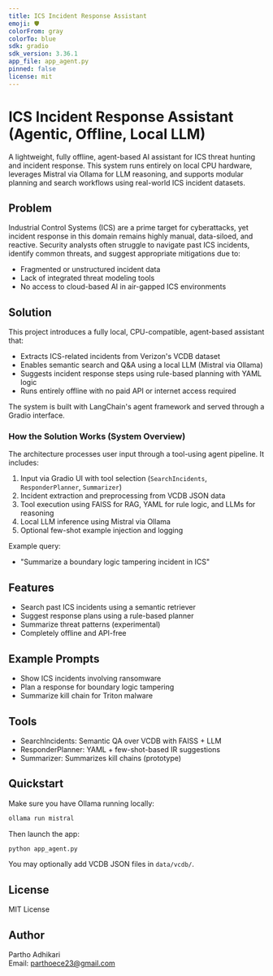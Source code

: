 ```yaml
---
title: ICS Incident Response Assistant
emoji: 🛡️
colorFrom: gray
colorTo: blue
sdk: gradio
sdk_version: 3.36.1
app_file: app_agent.py
pinned: false
license: mit
---
```


# ICS Incident Response Assistant (Agentic, Offline, Local LLM)

A lightweight, fully offline, agent-based AI assistant for ICS threat hunting and incident response. This system runs entirely on local CPU hardware, leverages Mistral via Ollama for LLM reasoning, and supports modular planning and search workflows using real-world ICS incident datasets.

## Problem

Industrial Control Systems (ICS) are a prime target for cyberattacks, yet incident response in this domain remains highly manual, data-siloed, and reactive. Security analysts often struggle to navigate past ICS incidents, identify common threats, and suggest appropriate mitigations due to:

- Fragmented or unstructured incident data
- Lack of integrated threat modeling tools
- No access to cloud-based AI in air-gapped ICS environments

## Solution

This project introduces a fully local, CPU-compatible, agent-based assistant that:

- Extracts ICS-related incidents from Verizon's VCDB dataset
- Enables semantic search and Q&A using a local LLM (Mistral via Ollama)
- Suggests incident response steps using rule-based planning with YAML logic
- Runs entirely offline with no paid API or internet access required

The system is built with LangChain's agent framework and served through a Gradio interface.

### How the Solution Works (System Overview)

The architecture processes user input through a tool-using agent pipeline. It includes:

1. Input via Gradio UI with tool selection (`SearchIncidents`, `ResponderPlanner`, `Summarizer`)
2. Incident extraction and preprocessing from VCDB JSON data
3. Tool execution using FAISS for RAG, YAML for rule logic, and LLMs for reasoning
4. Local LLM inference using Mistral via Ollama
5. Optional few-shot example injection and logging

Example query:
- "Summarize a boundary logic tampering incident in ICS"

## Features

- Search past ICS incidents using a semantic retriever
- Suggest response plans using a rule-based planner
- Summarize threat patterns (experimental)
- Completely offline and API-free

## Example Prompts

- Show ICS incidents involving ransomware
- Plan a response for boundary logic tampering
- Summarize kill chain for Triton malware

## Tools

- SearchIncidents: Semantic QA over VCDB with FAISS + LLM
- ResponderPlanner: YAML + few-shot-based IR suggestions
- Summarizer: Summarizes kill chains (prototype)

## Quickstart

Make sure you have Ollama running locally:

```bash
ollama run mistral
```

Then launch the app:

```bash
python app_agent.py
```

You may optionally add VCDB JSON files in `data/vcdb/`.

## License

MIT License

## Author

Partho Adhikari  
Email: parthoece23@gmail.com
